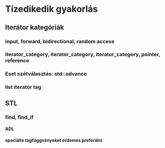 # Tízedikedik gyakorlás

## Iterátor kategóriák
### input, forward, bidirectional, random access
### iterator_category, iterator_category, iterator_category, pointer, reference
### Eset szétválasztás: std::advance
### list iterator tag

## STL
### find, find_if
#### ADL
#### speciális tagfüggvényeket érdemes preferálni
